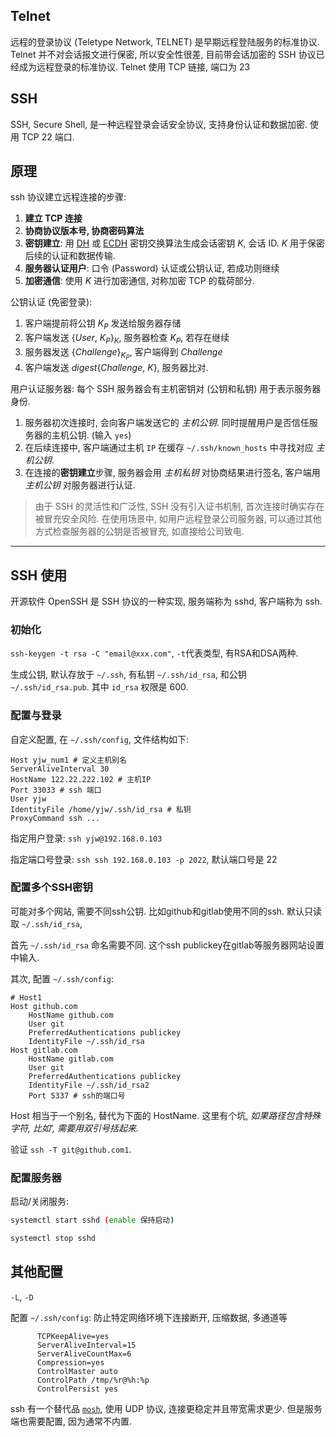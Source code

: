 ## Telnet

远程的登录协议 (Teletype Network, TELNET) 是早期远程登陆服务的标准协议. Telnet 并不对会话报文进行保密, 所以安全性很差, 目前带会话加密的 SSH 协议已经成为远程登录的标准协议. Telnet 使用 TCP 链接, 端口为 23 

## SSH

SSH, Secure Shell, 是一种远程登录会话安全协议, 支持身份认证和数据加密. 使用 TCP 22 端口.

## 原理

ssh 协议建立远程连接的步骤:
1. **建立 TCP 连接**
2. **协商协议版本号, 协商密码算法**
3. **密钥建立**: 用 [DH](Security/密码学/公钥密码/DiffieHellman%20协议.md) 或 [ECDH](../../Security/密码学/公钥密码/ECC/ECC.md) 密钥交换算法生成会话密钥 $K$, 会话 ID. $K$ 用于保密后续的认证和数据传输.
4. **服务器认证用户**: 口令 (Password) 认证或公钥认证, 若成功则继续
5. **加密通信**: 使用 $K$ 进行加密通信, 对称加密 TCP 的载荷部分.

公钥认证 (免密登录):
1. 客户端提前将公钥 $K_P$ 发送给服务器存储
2. 客户端发送 $\{User,\ K_P\}_K$, 服务器检查 $K_P$, 若存在继续
3. 服务器发送 $\{Challenge\}_{K_P}$, 客户端得到 $Challenge$
4. 客户端发送 $digest\{Challenge,\ K\}$, 服务器比对.

用户认证服务器: 每个 SSH 服务器会有主机密钥对 (公钥和私钥) 用于表示服务器身份.
1. 服务器初次连接时, 会向客户端发送它的 *主机公钥*. 同时提醒用户是否信任服务器的主机公钥. (输入 `yes`)
2. 在后续连接中, 客户端通过主机 `IP` 在缓存 `~/.ssh/known_hosts` 中寻找对应 *主机公钥*.
4. 在连接的**密钥建立**步骤, 服务器会用 *主机私钥* 对协商结果进行签名, 客户端用 *主机公钥* 对服务器进行认证.

> 由于 SSH 的灵活性和广泛性, SSH 没有引入证书机制, 首次连接时确实存在被冒充安全风险. 在使用场景中, 如用户远程登录公司服务器, 可以通过其他方式检查服务器的公钥是否被冒充, 如直接给公司致电.

***

## SSH 使用

开源软件 OpenSSH 是 SSH 协议的一种实现, 服务端称为 sshd, 客户端称为 ssh.

### 初始化

`ssh-keygen -t rsa -C "email@xxx.com"`, `-t`代表类型, 有RSA和DSA两种. 

生成公钥, 默认存放于 `~/.ssh`, 有私钥 `~/.ssh/id_rsa`, 和公钥 `~/.ssh/id_rsa.pub`.  其中 `id_rsa` 权限是 600.

### 配置与登录

自定义配置, 在 `~/.ssh/config`, 文件结构如下:

```ssh
Host yjw_num1 # 定义主机别名
ServerAliveInterval 30
HostName 122.22.222.102 # 主机IP
Port 33033 # ssh 端口
User yjw
IdentityFile /home/yjw/.ssh/id_rsa # 私钥
ProxyCommand ssh ...
```

指定用户登录: `ssh yjw@192.168.0.103`

指定端口号登录: `ssh ssh 192.168.0.103 -p 2022`, 默认端口号是 22

### 配置多个SSH密钥

可能对多个网站, 需要不同ssh公钥. 比如github和gitlab使用不同的ssh. 默认只读取 `~/.ssh/id_rsa`, 

首先 `~/.ssh/id_rsa` 命名需要不同. 这个ssh publickey在gitlab等服务器网站设置中输入.

其次, 配置 `~/.ssh/config`:

```
# Host1
Host github.com
	HostName github.com
	User git
	PreferredAuthentications publickey
	IdentityFile ~/.ssh/id_rsa
Host gitlab.com
	HostName gitlab.com
	User git
	PreferredAuthentications publickey
	IdentityFile ~/.ssh/id_rsa2
	Port 5337 # ssh的端口号
```

Host 相当于一个别名, 替代为下面的 HostName. 这里有个坑, *如果路径包含特殊字符, 比如', 需要用双引号括起来.*

验证 `ssh -T git@github.com1`. 

### 配置服务器

启动/关闭服务:
```bash
systemctl start sshd (enable 保持启动)

systemctl stop sshd
```

## 其他配置

`-L`, `-D`

配置 `~/.ssh/config`: 防止特定网络环境下连接断开, 压缩数据, 多通道等
```
      TCPKeepAlive=yes
      ServerAliveInterval=15
      ServerAliveCountMax=6
      Compression=yes
      ControlMaster auto
      ControlPath /tmp/%r@%h:%p
      ControlPersist yes
```

ssh 有一个替代品 [`mosh`](https://mosh.org), 使用 UDP 协议, 连接更稳定并且带宽需求更少. 但是服务端也需要配置, 因为通常不内置.

